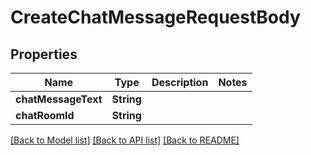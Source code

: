 # CreateChatMessageRequestBody

## Properties
Name | Type | Description | Notes
------------ | ------------- | ------------- | -------------
**chatMessageText** | **String** |  | 
**chatRoomId** | **String** |  | 

[[Back to Model list]](../README.md#documentation-for-models) [[Back to API list]](../README.md#documentation-for-api-endpoints) [[Back to README]](../README.md)


